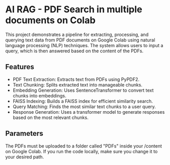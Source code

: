 # AI RAG - PDF Search in multiple documents on Colab

This project demonstrates a pipeline for extracting, processing, and querying text data from PDF documents on Google Colab using natural language processing (NLP) techniques. The system allows users to input a query, which is then answered based on the content of the PDFs.

## Features
- PDF Text Extraction: Extracts text from PDFs using PyPDF2.
- Text Chunking: Splits extracted text into manageable chunks.
- Embedding Generation: Uses SentenceTransformer to convert text chunks into embeddings.
- FAISS Indexing: Builds a FAISS index for efficient similarity search.
- Query Matching: Finds the most similar text chunks to a user query.
- Response Generation: Uses a transformer model to generate responses based on the most relevant chunks.

## Parameters

The PDFs must be uploaded to a folder called "PDFs" inside your /content on Google Colab. If you run the code locally, make sure you change it to your desired path.
